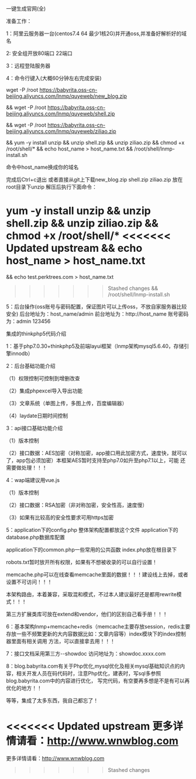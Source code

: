 ﻿一键生成官网(全)

准备工作：

1：阿里云服务器一台(centos7.4 64 最少1核2G)并开通oss,并准备好解析好的域名

2: 安全组开放80端口 22端口

3：远程登陆服务器

4：命令行键入(大概60分钟左右完成安装)

wget -P /root https://babyrita.oss-cn-beijing.aliyuncs.com/lnmp/quyeweb/new_blog.zip 

&& wget -P /root https://babyrita.oss-cn-beijing.aliyuncs.com/lnmp/quyeweb/shell.zip 

&& wget -P /root https://babyrita.oss-cn-beijing.aliyuncs.com/lnmp/quyeweb/ziliao.zip 

&& yum -y install unzip && unzip shell.zip && unzip ziliao.zip 
&& chmod +x /root/shell/* 
&& echo host_name > host_name.txt && /root/shell/lnmp-install.sh

命令中host_name换成你的域名

完成后Ctrl+c退出
或者直接从git上下载new_blog.zip shell.zip ziliao.zip 放在root目录下unzip 解压后执行下面命令：

yum -y install unzip && unzip shell.zip 
&& unzip ziliao.zip 
&& chmod +x /root/shell/* 
<<<<<<< Updated upstream
&& echo host_name > host_name.txt 
=======
&& echo test.perktrees.com > host_name.txt 
>>>>>>> Stashed changes
&& /root/shell/lnmp-install.sh


5：后台操作(oss账号与密码配置，保证图片可以上传oss，不放自家服务器比较安全) 
后台地址为：host_name/admin 前台地址为：http://host_name
账号密码为：admin 123456





集成的thinkphp5代码介绍

1：基于php7.0.30+thinkphp5及前端layui框架（lnmp架构mysql5.6.40，存储引擎innodb）

2：后台基础功能介绍

（1）权限控制可控制到增删改查

（2）集成phpexcel导入导出功能

（3）文章系统（单图上传，多图上传，百度编辑器）

（4）laydate日期时间控制

3：api接口基础功能介绍
 
（1）版本控制
 
（2）接口数据：AES加密（对称加密，app接口用此加密方式，速度快，就可以了，app包必须加密）本框架AES暂时支持至php7.0如升至php7.1以上，可能
还需要做处理！！！

4：wap端建议用vue.js
  
（1）版本控制
 
（2）接口数据：RSA加密（非对称加密，安全性高，速度慢）
  
（3）如果有比较高的安全性要求可用https加密

5：application下的config.php 整体架构配置都放这个文件
   application下的database.php数据库配置
   
application下的common.php一些常用的公共函数
   index.php放在根目录下
  
 robots.txt暂时放开所有权限，如果有不想被收录的可以自行设置！
   
memcache.php可以在线查看memcache里面的数据！！！建设线上去掉，或者设置不可访问！！！
   
本架构路由，本着兼容，采取混和模式，不过本人建议最好还是都用rewrite模式！！！
  
 第三方扩展类库可放在extend和vendor，他们的区别自己看手册！！！

6：基本架构lnmp+memcache+redis（memcache主要存放session，redis主要存放一些不频繁更新的大内容数据比如：文章内容等）index模块下的index控制器里面有相关调用
方法，可以直接拿去用！！！

7：接口文档采用第三方--showdoc
   访问地址为：showdoc.xxxx.com

8：blog.babyrita.com有关于Php优化,mysql优化及相关mysql基础知识点的内容，相关开发人员在码代码时，注意Php优化，建表时，写sql多参照blog.babyrita.com中的内容进行优化，
写完代码，有空要再多想是不是有可以再优化的地方！！

等等，集成了太多东西，我自己都忘了！
   
   

<<<<<<< Updated upstream
更多详情请看：http://www.wnwblog.com
=======
更多详情请看：http://www.wnwblog.com
>>>>>>> Stashed changes
